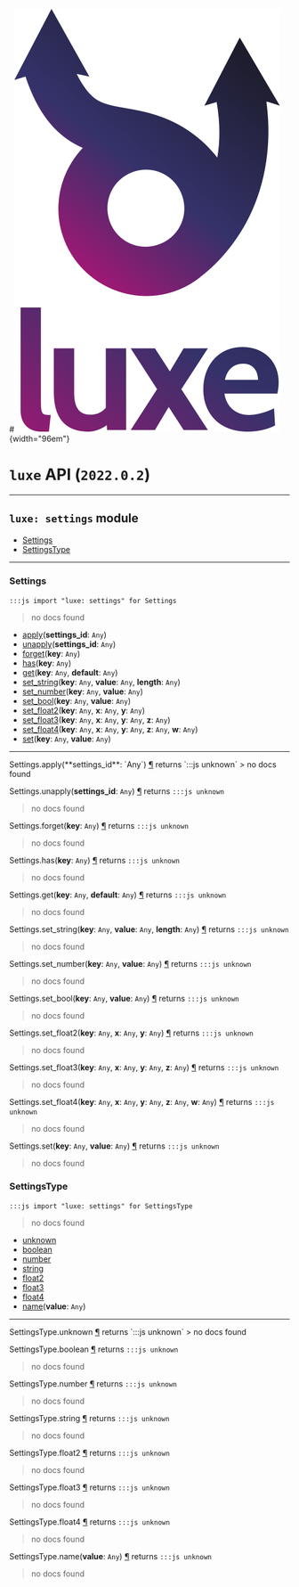 #![](../images/luxe-dark.svg){width="96em"}

# `luxe` API (`2022.0.2`)  


---

## `luxe: settings` module

- [Settings](#settings)   
- [SettingsType](#settingstype)   

---

### Settings
`:::js import "luxe: settings" for Settings`
> no docs found

- [apply](#Settings.apply)(**settings_id**: `Any`)
- [unapply](#Settings.unapply)(**settings_id**: `Any`)
- [forget](#Settings.forget)(**key**: `Any`)
- [has](#Settings.has)(**key**: `Any`)
- [get](#Settings.get+2)(**key**: `Any`, **default**: `Any`)
- [set_string](#Settings.set_string+3)(**key**: `Any`, **value**: `Any`, **length**: `Any`)
- [set_number](#Settings.set_number+2)(**key**: `Any`, **value**: `Any`)
- [set_bool](#Settings.set_bool+2)(**key**: `Any`, **value**: `Any`)
- [set_float2](#Settings.set_float2+3)(**key**: `Any`, **x**: `Any`, **y**: `Any`)
- [set_float3](#Settings.set_float3+4)(**key**: `Any`, **x**: `Any`, **y**: `Any`, **z**: `Any`)
- [set_float4](#Settings.set_float4+5)(**key**: `Any`, **x**: `Any`, **y**: `Any`, **z**: `Any`, **w**: `Any`)
- [set](#Settings.set+2)(**key**: `Any`, **value**: `Any`)

<hr/>
<endpoint module="luxe: settings" class="Settings" signature="apply(settings_id : Any)"></endpoint>
<signature id="Settings.apply">Settings.apply(**settings_id**: `Any`)
<a class="headerlink" href="#Settings.apply" title="Permanent link">¶</a></signature>
<span class='api_ret'>returns</span> `:::js unknown`
> no docs found   

<endpoint module="luxe: settings" class="Settings" signature="unapply(settings_id : Any)"></endpoint>
<signature id="Settings.unapply">Settings.unapply(**settings_id**: `Any`)
<a class="headerlink" href="#Settings.unapply" title="Permanent link">¶</a></signature>
<span class='api_ret'>returns</span> `:::js unknown`
> no docs found   

<endpoint module="luxe: settings" class="Settings" signature="forget(key : Any)"></endpoint>
<signature id="Settings.forget">Settings.forget(**key**: `Any`)
<a class="headerlink" href="#Settings.forget" title="Permanent link">¶</a></signature>
<span class='api_ret'>returns</span> `:::js unknown`
> no docs found   

<endpoint module="luxe: settings" class="Settings" signature="has(key : Any)"></endpoint>
<signature id="Settings.has">Settings.has(**key**: `Any`)
<a class="headerlink" href="#Settings.has" title="Permanent link">¶</a></signature>
<span class='api_ret'>returns</span> `:::js unknown`
> no docs found   

<endpoint module="luxe: settings" class="Settings" signature="get(key : Any, default : Any)"></endpoint>
<signature id="Settings.get+2">Settings.get(**key**: `Any`, **default**: `Any`)
<a class="headerlink" href="#Settings.get+2" title="Permanent link">¶</a></signature>
<span class='api_ret'>returns</span> `:::js unknown`
> no docs found   

<endpoint module="luxe: settings" class="Settings" signature="set_string(key : Any, value : Any, length : Any)"></endpoint>
<signature id="Settings.set_string+3">Settings.set_string(**key**: `Any`, **value**: `Any`, **length**: `Any`)
<a class="headerlink" href="#Settings.set_string+3" title="Permanent link">¶</a></signature>
<span class='api_ret'>returns</span> `:::js unknown`
> no docs found   

<endpoint module="luxe: settings" class="Settings" signature="set_number(key : Any, value : Any)"></endpoint>
<signature id="Settings.set_number+2">Settings.set_number(**key**: `Any`, **value**: `Any`)
<a class="headerlink" href="#Settings.set_number+2" title="Permanent link">¶</a></signature>
<span class='api_ret'>returns</span> `:::js unknown`
> no docs found   

<endpoint module="luxe: settings" class="Settings" signature="set_bool(key : Any, value : Any)"></endpoint>
<signature id="Settings.set_bool+2">Settings.set_bool(**key**: `Any`, **value**: `Any`)
<a class="headerlink" href="#Settings.set_bool+2" title="Permanent link">¶</a></signature>
<span class='api_ret'>returns</span> `:::js unknown`
> no docs found   

<endpoint module="luxe: settings" class="Settings" signature="set_float2(key : Any, x : Any, y : Any)"></endpoint>
<signature id="Settings.set_float2+3">Settings.set_float2(**key**: `Any`, **x**: `Any`, **y**: `Any`)
<a class="headerlink" href="#Settings.set_float2+3" title="Permanent link">¶</a></signature>
<span class='api_ret'>returns</span> `:::js unknown`
> no docs found   

<endpoint module="luxe: settings" class="Settings" signature="set_float3(key : Any, x : Any, y : Any, z : Any)"></endpoint>
<signature id="Settings.set_float3+4">Settings.set_float3(**key**: `Any`, **x**: `Any`, **y**: `Any`, **z**: `Any`)
<a class="headerlink" href="#Settings.set_float3+4" title="Permanent link">¶</a></signature>
<span class='api_ret'>returns</span> `:::js unknown`
> no docs found   

<endpoint module="luxe: settings" class="Settings" signature="set_float4(key : Any, x : Any, y : Any, z : Any, w : Any)"></endpoint>
<signature id="Settings.set_float4+5">Settings.set_float4(**key**: `Any`, **x**: `Any`, **y**: `Any`, **z**: `Any`, **w**: `Any`)
<a class="headerlink" href="#Settings.set_float4+5" title="Permanent link">¶</a></signature>
<span class='api_ret'>returns</span> `:::js unknown`
> no docs found   

<endpoint module="luxe: settings" class="Settings" signature="set(key : Any, value : Any)"></endpoint>
<signature id="Settings.set+2">Settings.set(**key**: `Any`, **value**: `Any`)
<a class="headerlink" href="#Settings.set+2" title="Permanent link">¶</a></signature>
<span class='api_ret'>returns</span> `:::js unknown`
> no docs found   

### SettingsType
`:::js import "luxe: settings" for SettingsType`
> no docs found

- [unknown](#SettingsType.unknown)
- [boolean](#SettingsType.boolean)
- [number](#SettingsType.number)
- [string](#SettingsType.string)
- [float2](#SettingsType.float2)
- [float3](#SettingsType.float3)
- [float4](#SettingsType.float4)
- [name](#SettingsType.name)(**value**: `Any`)

<hr/>
<endpoint module="luxe: settings" class="SettingsType" signature="unknown"></endpoint>
<signature id="SettingsType.unknown">SettingsType.unknown
<a class="headerlink" href="#SettingsType.unknown" title="Permanent link">¶</a></signature>
<span class='api_ret'>returns</span> `:::js unknown`
> no docs found   

<endpoint module="luxe: settings" class="SettingsType" signature="boolean"></endpoint>
<signature id="SettingsType.boolean">SettingsType.boolean
<a class="headerlink" href="#SettingsType.boolean" title="Permanent link">¶</a></signature>
<span class='api_ret'>returns</span> `:::js unknown`
> no docs found   

<endpoint module="luxe: settings" class="SettingsType" signature="number"></endpoint>
<signature id="SettingsType.number">SettingsType.number
<a class="headerlink" href="#SettingsType.number" title="Permanent link">¶</a></signature>
<span class='api_ret'>returns</span> `:::js unknown`
> no docs found   

<endpoint module="luxe: settings" class="SettingsType" signature="string"></endpoint>
<signature id="SettingsType.string">SettingsType.string
<a class="headerlink" href="#SettingsType.string" title="Permanent link">¶</a></signature>
<span class='api_ret'>returns</span> `:::js unknown`
> no docs found   

<endpoint module="luxe: settings" class="SettingsType" signature="float2"></endpoint>
<signature id="SettingsType.float2">SettingsType.float2
<a class="headerlink" href="#SettingsType.float2" title="Permanent link">¶</a></signature>
<span class='api_ret'>returns</span> `:::js unknown`
> no docs found   

<endpoint module="luxe: settings" class="SettingsType" signature="float3"></endpoint>
<signature id="SettingsType.float3">SettingsType.float3
<a class="headerlink" href="#SettingsType.float3" title="Permanent link">¶</a></signature>
<span class='api_ret'>returns</span> `:::js unknown`
> no docs found   

<endpoint module="luxe: settings" class="SettingsType" signature="float4"></endpoint>
<signature id="SettingsType.float4">SettingsType.float4
<a class="headerlink" href="#SettingsType.float4" title="Permanent link">¶</a></signature>
<span class='api_ret'>returns</span> `:::js unknown`
> no docs found   

<endpoint module="luxe: settings" class="SettingsType" signature="name(value : Any)"></endpoint>
<signature id="SettingsType.name">SettingsType.name(**value**: `Any`)
<a class="headerlink" href="#SettingsType.name" title="Permanent link">¶</a></signature>
<span class='api_ret'>returns</span> `:::js unknown`
> no docs found   

